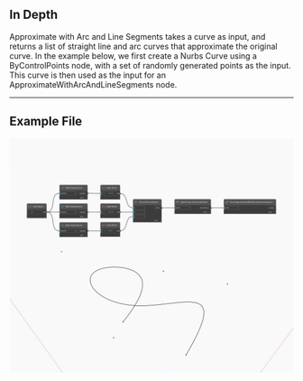 <!--- Autodesk.DesignScript.Geometry.Curve.ApproximateWithArcAndLineSegments --->
<!--- WCLH3WPRENEP5UME2OH55K7MQBNQV27U5PEFCF6YZBPO2CNXKJ2Q --->
## In Depth
Approximate with Arc and Line Segments takes a curve as input, and returns a list of straight line and arc curves that approximate the original curve. In the example below, we first create a Nurbs Curve using a ByControlPoints node, with a set of randomly generated points as the input. This curve is then used as the input for an ApproximateWithArcAndLineSegments node.
___
## Example File

![ApproximateWithArcAndLineSegments](./WCLH3WPRENEP5UME2OH55K7MQBNQV27U5PEFCF6YZBPO2CNXKJ2Q_img.jpg)

